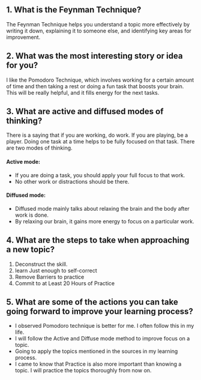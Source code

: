 ## 1. What is the Feynman Technique?
The Feynman Technique helps you understand a topic more effectively by writing it down, explaining it to someone else, and identifying key areas for improvement.

## 2. What was the most interesting story or idea for you?
I like the Pomodoro Technique, which involves working for a certain amount of time and then taking a rest or doing a fun task that boosts your brain. This will be really helpful, and it fills energy for the next tasks.


## 3. What are active and diffused modes of thinking?
There is a saying that if you are working, do work. If you are playing, be a player. Doing one task at a time helps to be fully focused on that task. There are two modes of thinking.

#### Active mode:
- If you are doing a task, you should apply your full focus to that work.
- No other work or distractions should be there.
#### Diffused mode:
- Diffused mode mainly talks about relaxing the brain and the body after work is done.
- By relaxing our brain, it gains more energy to focus on a particular work.
  

## 4. What are the steps to take when approaching a new topic? 
1. Deconstruct the skill.
2. learn Just enough to self-correct
3. Remove Barriers to practice
4. Commit to at Least 20 Hours of Practice

## 5. What are some of the actions you can take going forward to improve your learning process?
- I observed Pomodoro technique is better for me. I often follow this in my life.
- I will follow the Active and Diffuse mode method to improve focus on a topic.
- Going to apply the topics mentioned in the sources in my learning process.
- I came to know that Practice is also more important than knowing a topic. I will practice the topics thoroughly from now on.


